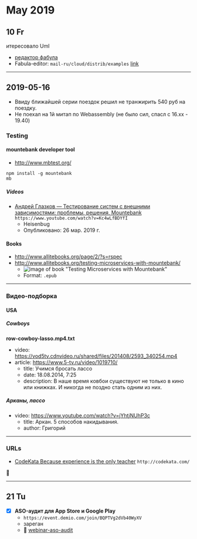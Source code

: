 # May 2019

## 10 Fr

итересовало Uml

- [редактор фабула](https://www.google.ru/search?newwindow=1&client=ubuntu&hs=nUD&q=редактор+фабула)
- Fabula-editor: `mail-ru/cloud/distrib/examples` [link](https://cloud.mail.ru/home/DISTRIB/)

---

## 2019-05-16

- Ввиду ближайшей серии поездок решил не транжирить 540 руб на поездку.
- Не поехал на 1й митап по Webassembly (не было сил, спасл с 16.хх - 19.40)

### Testing

#### mountebank developer tool

- http://www.mbtest.org/

`npm install -g mountebank`  
`mb`  

##### Videos

- [Андрей Глазков — Тестирование систем с внешними зависимостями: проблемы, решения, Mountebank](https://www.youtube.com/watch?v=Kc4wLfBDYfI) `https://www.youtube.com/watch?v=Kc4wLfBDYfI`
  - Heisenbug
  - Опубликовано: 26 мар. 2019 г.

#### Books

- http://www.allitebooks.org/page/2/?s=rspec
- http://www.allitebooks.org/testing-microservices-with-mountebank/
  - ![image of book "Testing Microservices with Mountebank"](http://www.allitebooks.org/wp-content/uploads/2019/05/Testing-Microservices-with-Mountebank.jpg) 
  - Format: `.epub`

---

### Видео-подборка

#### USA

##### Cowboys

**row-cowboy-lasso.mp4.txt**

- video:            https://vod5tv.cdnvideo.ru/shared/files/201408/2593_340254.mp4
- article:          https://www.5-tv.ru/video/1019710/
  - title:          Учимся бросать лассо
  - date:           18.08.2014, 7:25
  - description:    В наше время ковбои существуют не только в кино или книжках. И никогда не поздно стать одним из них.

##### Арканы, лассо

- video: https://www.youtube.com/watch?v=jYhtjNUhP3c
  - title: Аркан. 5 способов накидывания.
  - author: Григорий

---

### URLs

- [CodeKata Because experience is the only teacher](http://codekata.com/) `http://codekata.com/`

:bus:

---

## 21 Tu

- [x] **ASO-аудит для App Store и Google Play**
  - `https://event.demio.com/join/BQPTVg2dVb40WyXV`
  - зареган
  - :green_heart: [webinar-aso-audit](https://appfollow.io/ru/blog/webinar-aso-audit-for-the-app-store-and-google-play)
